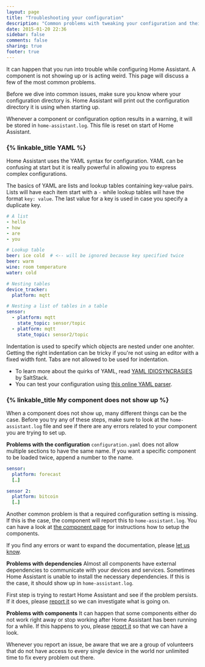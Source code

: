 ```yaml
---
layout: page
title: "Troubleshooting your configuration"
description: "Common problems with tweaking your configuration and their solutions."
date: 2015-01-20 22:36
sidebar: false
comments: false
sharing: true
footer: true
---
```


It can happen that you run into trouble while configuring Home Assistant. A component is not showing up or is acting weird. This page will discuss a few of the most common problems.

Before we dive into common issues, make sure you know where your configuration directory is. Home Assistant will print out the configuration directory it is using when starting up.

Whenever a component or configuration option results in a warning, it will be stored in `home-assistant.log`. This file is reset on start of Home Assistant.

### {% linkable_title YAML %}

Home Assistant uses the YAML syntax for configuration. YAML can be confusing at start but it is really powerful in allowing you to express complex configurations.

The basics of YAML are lists and lookup tables containing key-value pairs. Lists will have each item start with a `-` while lookup tables will have the format `key: value`. The last value for a key is used in case you specify a duplicate key.

```yaml
# A list
- hello
- how
- are
- you

# Lookup table
beer: ice cold  # <-- will be ignored because key specified twice
beer: warm
wine: room temperature
water: cold

# Nesting tables
device_tracker:
  platform: mqtt

# Nesting a list of tables in a table
sensor:
  - platform: mqtt
    state_topic: sensor/topic
  - platform: mqtt
    state_topic: sensor2/topic
```

Indentation is used to specify which objects are nested under one anohter. Getting the right indentation can be tricky if you're not using an editor with a fixed width font. Tabs are not allowed to be used for indentation. 

 - To learn more about the quirks of YAML, read [YAML IDIOSYNCRASIES](https://docs.saltstack.com/en/latest/topics/troubleshooting/yaml_idiosyncrasies.html) by SaltStack.
 - You can test your configuration using [this online YAML parser](http://yaml-online-parser.appspot.com/).

### {% linkable_title My component does not show up %}

When a component does not show up, many different things can be the case. Before you try any of these steps, make sure to look at the `home-assistant.log` file and see if there are any errors related to your component you are trying to set up.

**Problems with the configuration**
`configuration.yaml` does not allow multiple sections to have the same name. If you want a specific component to be loaded twice, append a number to the name.

```yaml
sensor:
  platform: forecast
  […]

sensor 2:
  platform: bitcoin
  […]
```

Another common problem is that a required configuration setting is missing. If this is the case, the component will report this to `home-assistant.log`. You can have a look at [the component page](/components/) for instructions how to setup the components.

If you find any errors or want to expand the documentation, please [let us know](https://github.com/balloob/home-assistant.io/issues).

**Problems with dependencies**
Almost all components have external dependencies to communicate with your devices and services. Sometimes Home Assistant is unable to install the necessary dependencies. If this is the case, it should show up in `home-assistant.log`.

First step is trying to restart Home Assistant and see if the problem persists. If it does, please [report it](https://github.com/balloob/home-assistant/issues) so we can investigate what is going on.

**Problems with components**
It can happen that some components either do not work right away or stop working after Home Assistant has been running for a while. If this happens to you, please [report it](https://github.com/balloob/home-assistant/issues) so that we can have a look.

<p class='note'>
Whenever you report an issue, be aware that we are a group of volunteers that do not have access to every single device in the world nor unlimited time to fix every problem out there.
</p>
